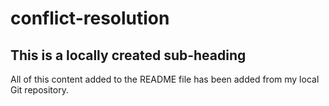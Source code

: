 # conflict-resolution

## This is a locally created sub-heading
 All of this content added to the README file has been added from my local Git repository.
